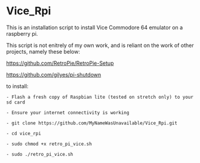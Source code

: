 # Vice_Rpi

This is an installation script to install Vice Commodore 64 emulator on a raspberry pi.

This script is not enitrely of my own work, and is reliant on the work of other projects, namely these below:

https://github.com/RetroPie/RetroPie-Setup

https://github.com/gilyes/pi-shutdown

to install:

	- Flash a fresh copy of Raspbian lite (tested on stretch only) to your sd card
	
	- Ensure your internet connectivity is working
	
	- git clone https://github.com/MyNameWasUnavailable/Vice_Rpi.git
	
	- cd vice_rpi
	
	- sudo chmod +x retro_pi_vice.sh
	
	- sudo ./retro_pi_vice.sh
	
